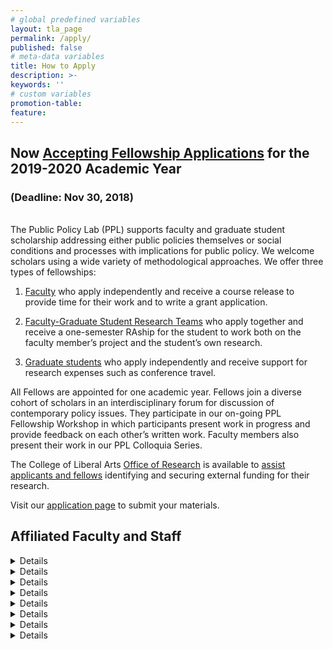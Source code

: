 ```yaml
---
# global predefined variables
layout: tla_page
permalink: /apply/
published: false
# meta-data variables
title: How to Apply
description: >-
keywords: ''
# custom variables
promotion-table: 
feature: 
---
```

## Now <a href="https://sites.google.com/temple.edu/ppl" target="_blank">Accepting Fellowship Applications</a> for the 2019-2020 Academic Year
### (Deadline: Nov 30, 2018)

<br/>
The Public Policy Lab (PPL) supports faculty and graduate student scholarship addressing either public policies themselves or social conditions and processes with implications for public policy. We welcome scholars using a wide variety of methodological approaches. We offer three types of fellowships:

1. <a href="{{ '/media/faculty-fellowship.pdf' | prepend: site.baseurl }}" target="_blank">Faculty</a> who apply independently and receive a course release to provide time for their work and to write a grant application.

2. <a href="{{ '/media/research-teams.pdf' | prepend: site.baseurl }}" target="_blank">Faculty-Graduate Student Research Teams</a> who apply together and receive a one-semester RAship for the student to work both on the faculty member’s project and the student’s own research.

3. <a href="{{ '/media/graduate-fellowship.pdf' | prepend: site.baseurl }}" target="_blank">Graduate students</a> who apply independently and receive support for research expenses such as conference travel.

All Fellows are appointed for one academic year.  Fellows join a diverse cohort of scholars in an interdisciplinary forum for discussion of contemporary policy issues.  They participate in our on-going PPL Fellowship Workshop in which participants present work in progress and provide feedback on each other’s written work.  Faculty members also present their work in our PPL Colloquia Series.

The College of Liberal Arts <a href="https://liberalarts.temple.edu/research" target="_blank">Office of Research</a> is available to <a href="{{ '/media/CLA-Grant-Support-Services.pdf' | prepend: site.baseurl }}" target="_blank">assist applicants and fellows</a> identifying and securing external funding for their research.

Visit our  <a href="https://sites.google.com/temple.edu/ppl" target="_blank">application page</a> to submit your materials.

<h2>Affiliated Faculty and Staff</h2>

<details>
  <ul>
  <summary><strong>James Bachmeier -Fellowship: Research Team Fellow</strong></summary>
  <div class="col s12 m3">  
<a><img typeof="foaf:Image" src="https://github.com/TULiberalArts/Public-Policy-Lab/blob/master/media/resizedjamesbachmier.jpg?raw=true" alt=""></a>
  </div>
  <div class="col s12 m9">   
<p><li><a href="https://liberalarts.temple.edu/academics/faculty/bachmeier-james" title="James Bachmeier">Dr. James D. Bachmeier</a><p> is an Assistant Professor in the Department of Sociology at Temple University. A sociologist and demographer, Dr. Bachmeier’s research focuses on international migration and patterns of social and economic integration of immigrants in western democracies, especially the United States.</p>
 </div>
<p><strong>Project Statement</strong></p>
<p>On the day of the MRI scan, you should avoid putting on extra hair products/accessories and glittery makeup. Some cosmetics, such as eye shadow and hair gels, may contain some metallic components that can interact with MRI magnets.</p>
<p>As a PPL fellow, I am working on developing a new set of demographic estimates of the unauthorized foreign-born population in the United States. Current research on the quantification of this population is plagued by a paucity of empirical data. These estimates will rely on publicly available Census survey data and commonly used statistical methods, and this research aims to open new avenues for social science and policy research to produce important knowledge about the size, characteristics, and economic position of the unauthorized immigrant population. Such research plays a vital role in informing ongoing academic and policy debates about the nation’s immigration dynamics and the future of America’s immigration policy.</p>
  </ul>
</details>

</hr>
  
<details>
  <ul>
  <summary><strong><li><a href="https://liberalarts.temple.edu/academics/faculty/bachmeier-james" title="James Bachmeier">James Bachmeier</a><p><strong>Fellowship - Research Team Fellow</strong></p></li></strong></summary>
  <div class="col s12 m3">  
<a><img typeof="foaf:Image" src="https://github.com/TULiberalArts/Public-Policy-Lab/blob/master/media/resizedjamesbachmier.jpg?raw=true" alt=""></a>
  </div>
  <div class="col s12 m9">   
<p>Dr. James D. Bachmeier is an Assistant Professor in the Department of Sociology at Temple University. A sociologist and demographer, Dr. Bachmeier’s research focuses on international migration and patterns of social and economic integration of immigrants in western democracies, especially the United States.</p>
 </div>
<p><strong>Project Statement</strong></p>
<p>On the day of the MRI scan, you should avoid putting on extra hair products/accessories and glittery makeup. Some cosmetics, such as eye shadow and hair gels, may contain some metallic components that can interact with MRI magnets.</p>
<p>As a PPL fellow, I am working on developing a new set of demographic estimates of the unauthorized foreign-born population in the United States. Current research on the quantification of this population is plagued by a paucity of empirical data. These estimates will rely on publicly available Census survey data and commonly used statistical methods, and this research aims to open new avenues for social science and policy research to produce important knowledge about the size, characteristics, and economic position of the unauthorized immigrant population. Such research plays a vital role in informing ongoing academic and policy debates about the nation’s immigration dynamics and the future of America’s immigration policy.</p>
  </ul>
</details>

</hr>
  
<details>
  <ul>
  <summary><strong><li><a href="https://liberalarts.temple.edu/academics/faculty/bachmeier-james" title="James Bachmeier">James Bachmeier</a><p><strong>Fellowship - Research Team Fellow</strong></p></li></strong></summary>
  <div class="col s12 m3">  
<a><img typeof="foaf:Image" src="https://github.com/TULiberalArts/Public-Policy-Lab/blob/master/media/resizedjamesbachmier.jpg?raw=true" alt=""></a>
  </div>
  <div class="col s12 m9">   
<p>Dr. James D. Bachmeier is an Assistant Professor in the Department of Sociology at Temple University. A sociologist and demographer, Dr. Bachmeier’s research focuses on international migration and patterns of social and economic integration of immigrants in western democracies, especially the United States.</p>
 </div>
<p><strong>Project Statement</strong></p>
<p>On the day of the MRI scan, you should avoid putting on extra hair products/accessories and glittery makeup. Some cosmetics, such as eye shadow and hair gels, may contain some metallic components that can interact with MRI magnets.</p>
<p>As a PPL fellow, I am working on developing a new set of demographic estimates of the unauthorized foreign-born population in the United States. Current research on the quantification of this population is plagued by a paucity of empirical data. These estimates will rely on publicly available Census survey data and commonly used statistical methods, and this research aims to open new avenues for social science and policy research to produce important knowledge about the size, characteristics, and economic position of the unauthorized immigrant population. Such research plays a vital role in informing ongoing academic and policy debates about the nation’s immigration dynamics and the future of America’s immigration policy.</p>
  </ul>
</details>

</hr>
    
<details>
  <ul>
  <summary><strong><li><a href="https://liberalarts.temple.edu/academics/faculty/bachmeier-james" title="James Bachmeier">James Bachmeier</a><p><strong>Fellowship - Research Team Fellow</strong></p></li></strong></summary>
  <div class="col s12 m3">  
<a><img typeof="foaf:Image" src="https://github.com/TULiberalArts/Public-Policy-Lab/blob/master/media/resizedjamesbachmier.jpg?raw=true" alt=""></a>
  </div>
  <div class="col s12 m9">   
<p>Dr. James D. Bachmeier is an Assistant Professor in the Department of Sociology at Temple University. A sociologist and demographer, Dr. Bachmeier’s research focuses on international migration and patterns of social and economic integration of immigrants in western democracies, especially the United States.</p>
 </div>
<p><strong>Project Statement</strong></p>
<p>On the day of the MRI scan, you should avoid putting on extra hair products/accessories and glittery makeup. Some cosmetics, such as eye shadow and hair gels, may contain some metallic components that can interact with MRI magnets.</p>
<p>As a PPL fellow, I am working on developing a new set of demographic estimates of the unauthorized foreign-born population in the United States. Current research on the quantification of this population is plagued by a paucity of empirical data. These estimates will rely on publicly available Census survey data and commonly used statistical methods, and this research aims to open new avenues for social science and policy research to produce important knowledge about the size, characteristics, and economic position of the unauthorized immigrant population. Such research plays a vital role in informing ongoing academic and policy debates about the nation’s immigration dynamics and the future of America’s immigration policy.</p>
  </ul>
</details>

</hr>
  
<details>
  <ul>
  <summary><strong><li><a href="https://liberalarts.temple.edu/academics/faculty/bachmeier-james" title="James Bachmeier">James Bachmeier</a><p><strong>Fellowship - Research Team Fellow</strong></p></li></strong></summary>
  <div class="col s12 m3">  
<a><img typeof="foaf:Image" src="https://github.com/TULiberalArts/Public-Policy-Lab/blob/master/media/resizedjamesbachmier.jpg?raw=true" alt=""></a>
  </div>
  <div class="col s12 m9">   
<p>Dr. James D. Bachmeier is an Assistant Professor in the Department of Sociology at Temple University. A sociologist and demographer, Dr. Bachmeier’s research focuses on international migration and patterns of social and economic integration of immigrants in western democracies, especially the United States.</p>
 </div>
<p><strong>Project Statement</strong></p>
<p>On the day of the MRI scan, you should avoid putting on extra hair products/accessories and glittery makeup. Some cosmetics, such as eye shadow and hair gels, may contain some metallic components that can interact with MRI magnets.</p>
<p>As a PPL fellow, I am working on developing a new set of demographic estimates of the unauthorized foreign-born population in the United States. Current research on the quantification of this population is plagued by a paucity of empirical data. These estimates will rely on publicly available Census survey data and commonly used statistical methods, and this research aims to open new avenues for social science and policy research to produce important knowledge about the size, characteristics, and economic position of the unauthorized immigrant population. Such research plays a vital role in informing ongoing academic and policy debates about the nation’s immigration dynamics and the future of America’s immigration policy.</p>
  </ul>
</details>

</hr>
  
<details>
  <ul>
  <summary><strong><li><a href="https://liberalarts.temple.edu/academics/faculty/bachmeier-james" title="James Bachmeier">James Bachmeier</a><p><strong>Fellowship - Research Team Fellow</strong></p></li></strong></summary>
  <div class="col s12 m3">  
<a><img typeof="foaf:Image" src="https://github.com/TULiberalArts/Public-Policy-Lab/blob/master/media/resizedjamesbachmier.jpg?raw=true" alt=""></a>
  </div>
  <div class="col s12 m9">   
<p>Dr. James D. Bachmeier is an Assistant Professor in the Department of Sociology at Temple University. A sociologist and demographer, Dr. Bachmeier’s research focuses on international migration and patterns of social and economic integration of immigrants in western democracies, especially the United States.</p>
 </div>
<p><strong>Project Statement</strong></p>
<p>On the day of the MRI scan, you should avoid putting on extra hair products/accessories and glittery makeup. Some cosmetics, such as eye shadow and hair gels, may contain some metallic components that can interact with MRI magnets.</p>
<p>As a PPL fellow, I am working on developing a new set of demographic estimates of the unauthorized foreign-born population in the United States. Current research on the quantification of this population is plagued by a paucity of empirical data. These estimates will rely on publicly available Census survey data and commonly used statistical methods, and this research aims to open new avenues for social science and policy research to produce important knowledge about the size, characteristics, and economic position of the unauthorized immigrant population. Such research plays a vital role in informing ongoing academic and policy debates about the nation’s immigration dynamics and the future of America’s immigration policy.</p>
  </ul>
</details>

</hr>
  
<details>
  <ul>
  <summary><strong><li><a href="https://liberalarts.temple.edu/academics/faculty/bachmeier-james" title="James Bachmeier">James Bachmeier</a><p><strong>Fellowship - Research Team Fellow</strong></p></li></strong></summary>
  <div class="col s12 m3">  
<a><img typeof="foaf:Image" src="https://github.com/TULiberalArts/Public-Policy-Lab/blob/master/media/resizedjamesbachmier.jpg?raw=true" alt=""></a>
  </div>
  <div class="col s12 m9">   
<p>Dr. James D. Bachmeier is an Assistant Professor in the Department of Sociology at Temple University. A sociologist and demographer, Dr. Bachmeier’s research focuses on international migration and patterns of social and economic integration of immigrants in western democracies, especially the United States.</p>
 </div>
<p><strong>Project Statement</strong></p>
<p>On the day of the MRI scan, you should avoid putting on extra hair products/accessories and glittery makeup. Some cosmetics, such as eye shadow and hair gels, may contain some metallic components that can interact with MRI magnets.</p>
<p>As a PPL fellow, I am working on developing a new set of demographic estimates of the unauthorized foreign-born population in the United States. Current research on the quantification of this population is plagued by a paucity of empirical data. These estimates will rely on publicly available Census survey data and commonly used statistical methods, and this research aims to open new avenues for social science and policy research to produce important knowledge about the size, characteristics, and economic position of the unauthorized immigrant population. Such research plays a vital role in informing ongoing academic and policy debates about the nation’s immigration dynamics and the future of America’s immigration policy.</p>
  </ul>
</details>

</hr>
  
<details>
  <ul>
  <summary><strong><li><a href="https://liberalarts.temple.edu/academics/faculty/bachmeier-james" title="James Bachmeier">James Bachmeier</a><p><strong>Fellowship - Research Team Fellow</strong></p></li></strong></summary>
  <div class="col s12 m3">  
<a><img typeof="foaf:Image" src="https://github.com/TULiberalArts/Public-Policy-Lab/blob/master/media/resizedjamesbachmier.jpg?raw=true" alt=""></a>
  </div>
  <div class="col s12 m9">   
<p>Dr. James D. Bachmeier is an Assistant Professor in the Department of Sociology at Temple University. A sociologist and demographer, Dr. Bachmeier’s research focuses on international migration and patterns of social and economic integration of immigrants in western democracies, especially the United States.</p>
 </div>
<p><strong>Project Statement</strong></p>
<p>On the day of the MRI scan, you should avoid putting on extra hair products/accessories and glittery makeup. Some cosmetics, such as eye shadow and hair gels, may contain some metallic components that can interact with MRI magnets.</p>
<p>As a PPL fellow, I am working on developing a new set of demographic estimates of the unauthorized foreign-born population in the United States. Current research on the quantification of this population is plagued by a paucity of empirical data. These estimates will rely on publicly available Census survey data and commonly used statistical methods, and this research aims to open new avenues for social science and policy research to produce important knowledge about the size, characteristics, and economic position of the unauthorized immigrant population. Such research plays a vital role in informing ongoing academic and policy debates about the nation’s immigration dynamics and the future of America’s immigration policy.</p>
  </ul>
</details>

</hr>
 
